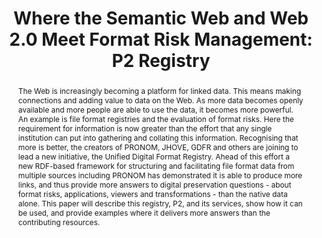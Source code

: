 ---
abstract: The Web is increasingly becoming a platform for linked data. This means
  making connections and adding value to data on the Web. As more data becomes openly
  available and more people are able to use the data, it becomes more powerful. An
  example is file format registries and the evaluation of format risks. Here the requirement
  for information is now greater than the effort that any single institution can put
  into gathering and collating this information. Recognising that more is better,
  the creators of PRONOM, JHOVE, GDFR and others are joining to lead a new initiative,
  the Unified Digital Format Registry. Ahead of this effort a new RDF-based framework
  for structuring and facilitating file format data from multiple sources including
  PRONOM has demonstrated it is able to produce more links, and thus provide more
  answers to digital preservation questions - about format risks, applications, viewers
  and transformations - than the native data alone. This paper will describe this
  registry, P2, and its services, show how it can be used, and provide examples where
  it delivers more answers than the contributing resources.
creators:
- Tarrant, David
- Carr, Les
- Hitchcock, Steve
date: null
document_url: https://services.phaidra.univie.ac.at/api/object/o:294053/download
grand_parent: iPRES
institutions: []
keywords:
- san francisco
landing_page_url: https://phaidra.univie.ac.at/o:294053
language: eng
layout: publication
license: CC BY-SA 3.0 AT
notes_url: null
parent: iPRES 2009
presentation_url: null
publication_type: paper
size: 1236739
source_name: iPRES
title: 'Where the Semantic Web and Web 2.0 Meet Format Risk Management: P2 Registry'
year: 2009
---